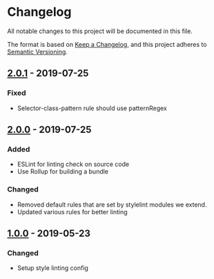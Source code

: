 # Changelog
All notable changes to this project will be documented in this file.

The format is based on [Keep a Changelog](https://keepachangelog.com/en/1.0.0/),
and this project adheres to [Semantic Versioning](https://semver.org/spec/v2.0.0.html).

## [2.0.1] - 2019-07-25
### Fixed
- Selector-class-pattern rule should use patternRegex

## [2.0.0] - 2019-07-25
### Added
- ESLint for linting check on source code
- Use Rollup for building a bundle

### Changed
- Removed default rules that are set by stylelint modules we extend.
- Updated various rules for better linting

## [1.0.0] - 2019-05-23
### Changed
- Setup style linting config

[2.0.1]: https://github.com/RWS-NL/air-node-packages/compare/stylelint-v2.0.0...stylelint-v2.0.1
[2.0.0]: https://github.com/RWS-NL/air-node-packages/compare/stylelint-v1.0.0...stylelint-v2.0.0
[1.0.0]: https://github.com/RWS-NL/air-node-packages/releases/tag/stylelint-v1.0.0
